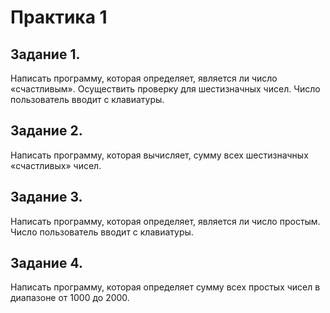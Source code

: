 # Практика 1

## Задание 1. 
Написать программу, которая определяет, является ли число «счастливым». Осуществить проверку для шестизначных чисел. Число пользователь вводит с клавиатуры.

## Задание 2. 
Написать программу, которая вычисляет, сумму всех шестизначных «счастливых» чисел.

## Задание 3. 
Написать программу, которая определяет, является ли число простым. Число пользователь вводит с клавиатуры.

## Задание 4. 
Написать программу, которая определяет сумму всех простых чисел в диапазоне от 1000 до 2000.
